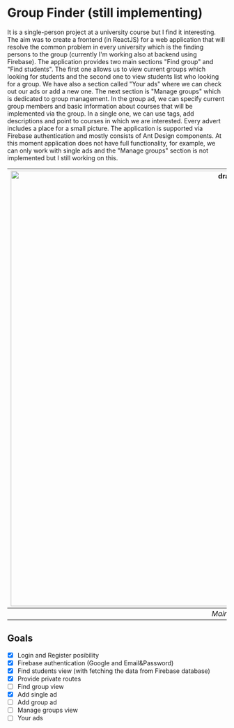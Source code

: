 # Group Finder (still implementing)

It is a single-person project at a university course but I find it interesting. The aim was to create a frontend (in ReactJS) for a web application that will resolve the common problem in every university which is the finding persons to the group (currently I'm working also at backend using Firebase). The application provides two main sections "Find group" and "Find students". The first one allows us to view current groups which looking for students and the second one to view students list who looking for a group. We have also a section called "Your ads" where we can check out our ads or add a new one. The next section is "Manage groups" which is dedicated to group management. In the group ad, we can specify current group members and basic information about courses that will be implemented via the group. In a single one, we can use tags, add descriptions and point to courses in which we are interested. Every advert includes a place for a small picture. The application is supported via Firebase authentication and mostly consists of Ant Design components. At this moment application does not have full functionality, for example, we can only work with single ads and the "Manage groups" section is not implemented but I still working on this. 


|<img src="https://user-images.githubusercontent.com/63188869/182046299-decdcad3-5203-4c77-97c9-672240959579.png" alt="drawing" width="1000"/>|
| :--: | 
| *Main view* |

## Goals
 - [X] Login and Register posibility
 - [X] Firebase authentication (Google and Email&Password)
 - [X] Find students view (with fetching the data from Firebase database)
 - [X] Provide private routes
 - [ ] Find group view
 - [X] Add single ad
 - [ ] Add group ad
 - [ ] Manage groups view
 - [ ] Your ads
